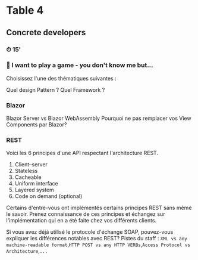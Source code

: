 # Table 4
## Concrete developers

### ⏱ 15' 

### 🤡 I want to play a game - you don't know me but...

Choisissez l'une des thématiques suivantes :

Quel design Pattern ?
Quel Framework ?

### Blazor
Blazor Server vs Blazor WebAssembly
Pourquoi ne pas remplacer vos View Components par Blazor?


### REST
Voici les 6 principes d'une API respectant l'architecture REST.

1. Client–server
2. Stateless
3. Cacheable
4. Uniform interface
5. Layered system
6. Code on demand (optional)

Certains d'entre-vous ont implémentés certains principes REST sans même le savoir. 
Prenez connaissance de ces principes et échangez sur l'implémentation qui en a été faite chez vos différents clients.

Si vous avez déjà utilisé le protocole d'échange SOAP, pouvez-vous expliquer les différences notables avec REST?
Pistes du staff : ```XML vs any machine-readable format```,```HTTP POST vs any HTTP VERBs```,```Access Protocol vs Architecture```,```...``` 


